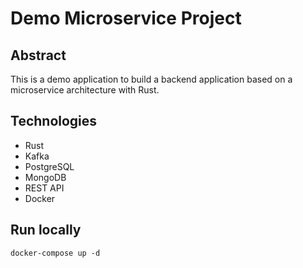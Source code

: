 # Demo Microservice Project

## Abstract

This is a demo application to build a backend application based on a microservice architecture with Rust.

## Technologies

- Rust
- Kafka
- PostgreSQL
- MongoDB
- REST API
- Docker

## Run locally

```
docker-compose up -d
```
